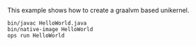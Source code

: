 This example shows how to create a graalvm based unikernel.

```
bin/javac HelloWorld.java
bin/native-image HelloWorld
ops run HelloWorld
```
